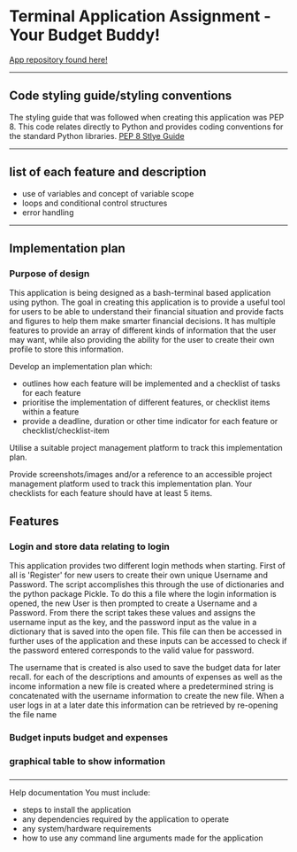 # Terminal Application Assignment - Your Budget Buddy!

[App repository found here!](https://github.com/daledburg/terminal_application)

---
## Code styling guide/styling conventions
The styling guide that was followed when creating this application was PEP 8. This code relates directly to Python and provides coding conventions for the standard Python libraries.
[PEP 8 Stlye Guide](https://peps.python.org/pep-0008/)

---
## list of each feature and description
- use of variables and concept of variable scope
- loops and conditional control structures
- error handling
---
## Implementation plan
### Purpose of design

This application is being designed as a bash-terminal based application using python. The goal in creating this application is to provide a useful tool for users to be able to understand their financial situation and provide facts and figures to help them make smarter financial decisions. It has multiple features to provide an array of different kinds of information that the user may want, while also providing the ability for the user to create their own profile to store this information.

Develop an implementation plan which:
- outlines how each feature will be implemented and a checklist of tasks for each feature
- prioritise the implementation of different features, or checklist items within a feature
- provide a deadline, duration or other time indicator for each feature or checklist/checklist-item

Utilise a suitable project management platform to track this implementation plan.

Provide screenshots/images and/or a reference to an accessible project management platform used to track this implementation plan.
Your checklists for each feature should have at least 5 items.
## Features

### Login and store data relating to login
This application provides two different login methods when starting. First of all is 'Register' for new users to create their own unique Username and Password. The script accomplishes this through the use of dictionaries and the python package Pickle. To do this a file where the login information is opened, the new User is then prompted to create a Username and a Password. From there the script takes these values and assigns the username input as the key, and the password input as the value in a dictionary that is saved into the open file. This file can then be accessed in further uses of the application and these inputs can be accessed to check if the password entered corresponds to the valid value for password.

The username that is created is also used to save the budget data for later recall. for each of the descriptions and amounts of expenses as well as the income information a new file is created where a predetermined string is concatenated with the username information to create the new file. When a user logs in at a later date this information can be retrieved by re-opening the file name 

### Budget inputs budget and expenses


### graphical table to show information

### 

---

Help documentation
You must include:
- steps to install the application
- any dependencies required by the application to operate
- any system/hardware requirements
- how to use any command line arguments made for the application